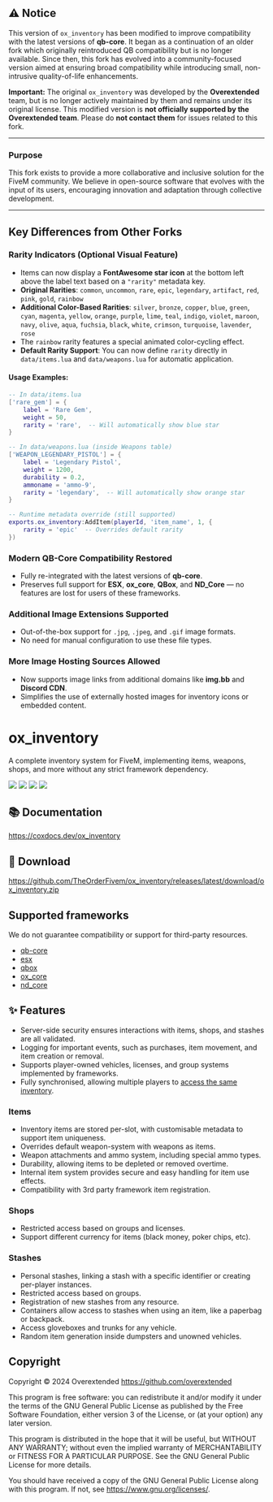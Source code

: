 ## ⚠️ Notice

This version of `ox_inventory` has been modified to improve compatibility with the latest versions of **qb-core**. It began as a continuation of an older fork which originally reintroduced QB compatibility but is no longer available. Since then, this fork has evolved into a community-focused version aimed at ensuring broad compatibility while introducing small, non-intrusive quality-of-life enhancements.

**Important:**
The original `ox_inventory` was developed by the **Overextended** team, but is no longer actively maintained by them and remains under its original license.
This modified version is **not officially supported by the Overextended team**.
Please do **not contact them** for issues related to this fork.

---

### Purpose

This fork exists to provide a more collaborative and inclusive solution for the FiveM community. We believe in open-source software that evolves with the input of its users, encouraging innovation and adaptation through collective development.

---

## Key Differences from Other Forks

### Rarity Indicators (Optional Visual Feature)

* Items can now display a **FontAwesome star icon** at the bottom left above the label text based on a `"rarity"` metadata key.
* **Original Rarities**: `common`, `uncommon`, `rare`, `epic`, `legendary`, `artifact`, `red`, `pink`, `gold`, `rainbow`
* **Additional Color-Based Rarities**: `silver`, `bronze`, `copper`, `blue`, `green`, `cyan`, `magenta`, `yellow`, `orange`, `purple`, `lime`, `teal`, `indigo`, `violet`, `maroon`, `navy`, `olive`, `aqua`, `fuchsia`, `black`, `white`, `crimson`, `turquoise`, `lavender`, `rose`
* The `rainbow` rarity features a special animated color-cycling effect.
* **Default Rarity Support**: You can now define `rarity` directly in `data/items.lua` and `data/weapons.lua` for automatic application.

#### Usage Examples:
```lua
-- In data/items.lua
['rare_gem'] = {
    label = 'Rare Gem',
    weight = 50,
    rarity = 'rare',  -- Will automatically show blue star
}

-- In data/weapons.lua (inside Weapons table)
['WEAPON_LEGENDARY_PISTOL'] = {
    label = 'Legendary Pistol',
    weight = 1200,
    durability = 0.2,
    ammoname = 'ammo-9',
    rarity = 'legendary',  -- Will automatically show orange star
}

-- Runtime metadata override (still supported)
exports.ox_inventory:AddItem(playerId, 'item_name', 1, {
    rarity = 'epic'  -- Overrides default rarity
})
```

### Modern QB-Core Compatibility Restored

* Fully re-integrated with the latest versions of **qb-core**.
* Preserves full support for **ESX**, **ox\_core**, **QBox**, and **ND\_Core** — no features are lost for users of these frameworks.

### Additional Image Extensions Supported

* Out-of-the-box support for `.jpg`, `.jpeg`, and `.gif` image formats.
* No need for manual configuration to use these file types.

### More Image Hosting Sources Allowed

* Now supports image links from additional domains like **img.bb** and **Discord CDN**.
* Simplifies the use of externally hosted images for inventory icons or embedded content.


# ox_inventory

A complete inventory system for FiveM, implementing items, weapons, shops, and more without any strict framework dependency.

![](https://img.shields.io/github/downloads/TheOrderFivem/ox_inventory/total?logo=github)
![](https://img.shields.io/github/downloads/TheOrderFivem/ox_inventory/latest/total?logo=github)
![](https://img.shields.io/github/contributors/TheOrderFivem/ox_inventory?logo=github)
![](https://img.shields.io/github/v/release/TheOrderFivem/ox_inventory?logo=github)

## 📚 Documentation

https://coxdocs.dev/ox_inventory

## 💾 Download

https://github.com/TheOrderFivem/ox_inventory/releases/latest/download/ox_inventory.zip

## Supported frameworks

We do not guarantee compatibility or support for third-party resources.

- [qb-core](https://github.com/qbcore-framework/qb-core)
- [esx](https://github.com/esx-framework/esx_core)
- [qbox](https://github.com/Qbox-project/qbx_core)
- [ox_core](https://github.com/communityox/ox_core)
- [nd_core](https://github.com/ND-Framework/ND_Core)

## ✨ Features

- Server-side security ensures interactions with items, shops, and stashes are all validated.
- Logging for important events, such as purchases, item movement, and item creation or removal.
- Supports player-owned vehicles, licenses, and group systems implemented by frameworks.
- Fully synchronised, allowing multiple players to [access the same inventory](https://user-images.githubusercontent.com/65407488/230926091-c0033732-d293-48c9-9d62-6f6ae0a8a488.mp4).

### Items

- Inventory items are stored per-slot, with customisable metadata to support item uniqueness.
- Overrides default weapon-system with weapons as items.
- Weapon attachments and ammo system, including special ammo types.
- Durability, allowing items to be depleted or removed overtime.
- Internal item system provides secure and easy handling for item use effects.
- Compatibility with 3rd party framework item registration.

### Shops

- Restricted access based on groups and licenses.
- Support different currency for items (black money, poker chips, etc).

### Stashes

- Personal stashes, linking a stash with a specific identifier or creating per-player instances.
- Restricted access based on groups.
- Registration of new stashes from any resource.
- Containers allow access to stashes when using an item, like a paperbag or backpack.
- Access gloveboxes and trunks for any vehicle.
- Random item generation inside dumpsters and unowned vehicles.

## Copyright

Copyright © 2024 Overextended <https://github.com/overextended>

This program is free software: you can redistribute it and/or modify it under the terms of the GNU General Public License as published by the Free Software Foundation, either version 3 of the License, or (at your option) any later version.

This program is distributed in the hope that it will be useful, but WITHOUT ANY WARRANTY; without even the implied warranty of MERCHANTABILITY or FITNESS FOR A PARTICULAR PURPOSE. See the GNU General Public License for more details.

You should have received a copy of the GNU General Public License along with this program. If not, see <https://www.gnu.org/licenses/>.
